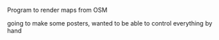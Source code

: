 Program to render maps from OSM

going to make some posters, wanted to be able to control everything by hand
